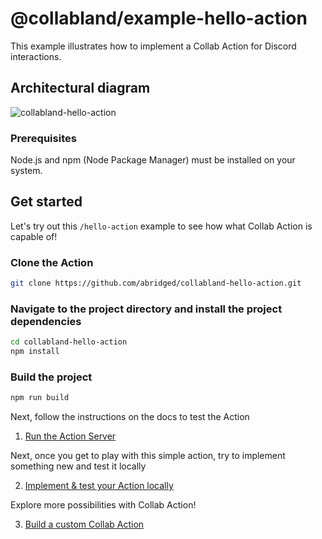 # @collabland/example-hello-action

This example illustrates how to implement a Collab Action for Discord
interactions.

## Architectural diagram

![collabland-hello-action](./docs/collabland-hello-action.png)

### Prerequisites

Node.js and npm (Node Package Manager) must be installed on your system.

## Get started

Let's try out this `/hello-action` example to see how what Collab Action is
capable of!

### Clone the Action 

```bash
git clone https://github.com/abridged/collabland-hello-action.git
```
### Navigate to the project directory and install the project dependencies

```bash
cd collabland-hello-action
npm install
```

### Build the project

```bash
npm run build
```
Next, follow the instructions on the docs to test the Action

1. [Run the Action Server](https://dev.collab.land/docs/upstream-integrations/collab-actions/getting-started-with-collab-actions#run-the-action-server-locally)

Next, once you get to play with this simple action, try to implement something new and test it locally

2. [Implement & test your Action locally](https://dev.collab.land/docs/upstream-integrations/collab-actions/getting-started-with-collab-actions#test-the-actions-in-a-discord-server)

Explore more possibilities with Collab Action!

3. [Build a custom Collab Action](https://dev.collab.land/docs/upstream-integrations/collab-actions/getting-started-with-collab-actions) 
